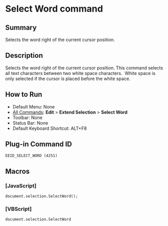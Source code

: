 # Select Word command

## Summary

Selects the word right of the current cursor position.

## Description

Selects the word right of the current cursor position. This command selects
all text characters between two white space characters.  White space is
only selected if the cursor is placed before the white space.

## How to Run

- Default Menu: None
- [All Commands](../tools/all_commands): **Edit** \> **Extend Selection**
\> **Select Word**
- Toolbar: None
- Status Bar: None
- Default Keyboard Shortcut: ALT+F8

## Plug-in Command ID

```
EEID_SELECT_WORD (4251)```

## Macros

### \[JavaScript\]

```
document.selection.SelectWord();
```

### \[VBScript\]

```
document.selection.SelectWord
```
